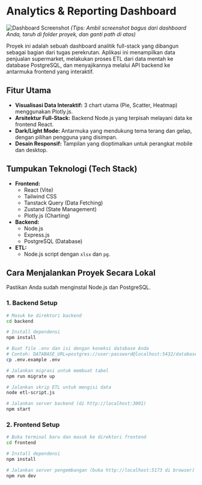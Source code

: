 # Analytics & Reporting Dashboard

![Dashboard Screenshot](path/to/your/screenshot.png)
_(Tips: Ambil screenshot bagus dari dashboard Anda, taruh di folder proyek, dan ganti path di atas)_

Proyek ini adalah sebuah dashboard analitik full-stack yang dibangun sebagai bagian dari tugas perekrutan. Aplikasi ini menampilkan data penjualan supermarket, melakukan proses ETL dari data mentah ke database PostgreSQL, dan menyajikannya melalui API backend ke antarmuka frontend yang interaktif.

## Fitur Utama

- **Visualisasi Data Interaktif:** 3 chart utama (Pie, Scatter, Heatmap) menggunakan Plotly.js.
- **Arsitektur Full-Stack:** Backend Node.js yang terpisah melayani data ke frontend React.
- **Dark/Light Mode:** Antarmuka yang mendukung tema terang dan gelap, dengan pilihan pengguna yang disimpan.
- **Desain Responsif:** Tampilan yang dioptimalkan untuk perangkat mobile dan desktop.

## Tumpukan Teknologi (Tech Stack)

- **Frontend:**
  - React (Vite)
  - Tailwind CSS
  - Tanstack Query (Data Fetching)
  - Zustand (State Management)
  - Plotly.js (Charting)
- **Backend:**
  - Node.js
  - Express.js
  - PostgreSQL (Database)
- **ETL:**
  - Node.js script dengan `xlsx` dan `pg`.

## Cara Menjalankan Proyek Secara Lokal

Pastikan Anda sudah menginstal Node.js dan PostgreSQL.

### 1. Backend Setup

```bash
# Masuk ke direktori backend
cd backend

# Install dependensi
npm install

# Buat file .env dan isi dengan koneksi database Anda
# Contoh: DATABASE_URL=postgres://user:password@localhost:5432/database_name
cp .env.example .env

# Jalankan migrasi untuk membuat tabel
npm run migrate up

# Jalankan skrip ETL untuk mengisi data
node etl-script.js

# Jalankan server backend (di http://localhost:3001)
npm start
```

### 2. Frontend Setup

```bash
# Buka terminal baru dan masuk ke direktori frontend
cd frontend

# Install dependensi
npm install

# Jalankan server pengembangan (buka http://localhost:5173 di browser)
npm run dev
```
